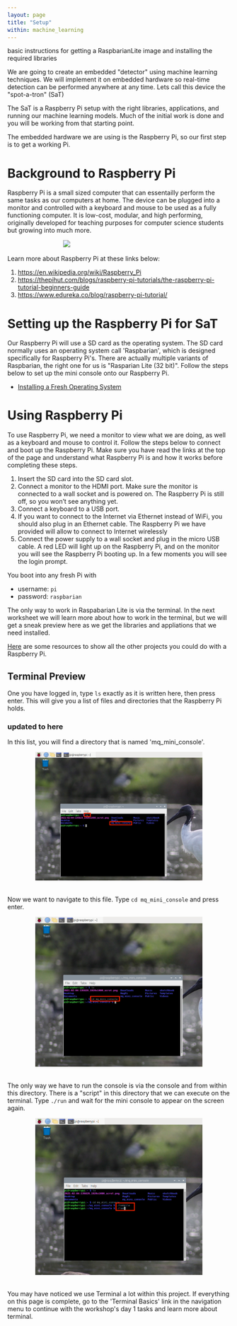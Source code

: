 ```yaml
---
layout: page
title: "Setup"
within: machine_learning
---
```


basic instructions for getting a RaspbarianLite image and installing the required libraries

We are going to create an embedded "detector" using machine learning techniques.  We will implement it on embedded hardware so real-time detection can be performed anywhere at any time.  Lets call this device the "spot-a-tron" (SaT)

The SaT is a Raspberry Pi  setup with the right libraries, applications, and running our machine learning models.  Much of the initial work is done and you will be working from that starting point.

The embedded hardware we are using is the Raspberry Pi, so our first step is to get a working Pi.

# Background to Raspberry Pi

Raspberry Pi is a small sized computer that can essentailly perform the same tasks as our computers at home. The device can be plugged into a monitor and controlled with a keyboard and mouse to be used as a fully functioning computer. It is low-cost, modular, and high performing, originally developed for teaching purposes for computer science students but growing into much more.

<div style="width:50%; margin:auto">
	<img src="https://upload.wikimedia.org/wikipedia/commons/f/f1/Raspberry_Pi_4_Model_B_-_Side.jpg "/>
</div>

Learn more about Raspberry Pi at these links below:
<ol>
	<li><a href="https://en.wikipedia.org/wiki/Raspberry_Pi">https://en.wikipedia.org/wiki/Raspberry_Pi</a></li>
    <li><a href="https://thepihut.com/blogs/raspberry-pi-tutorials/the-raspberry-pi-tutorial-beginners-guide">https://thepihut.com/blogs/raspberry-pi-tutorials/the-raspberry-pi-tutorial-beginners-guide</a></li>
    <li><a href="https://www.edureka.co/blog/raspberry-pi-tutorial/">https://www.edureka.co/blog/raspberry-pi-tutorial/</a></li>
</ol>


# Setting up the Raspberry Pi for SaT

Our Raspberry Pi will use a SD card as the operating system. The SD card normally uses an operating system call 'Raspbarian', which is designed specifically for Raspberry Pi's.   There are actually multiple variants of Raspbarian, the right one for us is "Rasparian Lite (32 bit)". Follow the steps below to set up the mini console onto our Raspberry Pi.
  * [Installing a Fresh Operating System](https://www.raspberrypi.com/software/)
# Using Raspberry Pi

To use Raspberry Pi, we need a monitor to view what we are doing, as well as a keyboard and mouse to control it. Follow the steps below to connect and boot up the Raspberry Pi. Make sure you have read the links at the top of the page and understand what Raspberry Pi is and how it works before completing these steps. 

<ol>
	<li>Insert the SD card into the SD card slot.</li>
	<li>Connect a monitor to the HDMI port. Make sure the monitor is connected to a wall socket and is powered on. The Raspberry Pi is still off, so you won’t see anything yet.</li>
    <li>Connect a keyboard to a USB port.</li>
    <li>If you want to connect to the Internet via Ethernet instead of WiFi, you should also plug in an Ethernet cable. The Raspberry Pi we have provided will allow to connect to Internet wirelessly</li>
    <li>Connect the power supply to a wall socket and plug in the micro USB cable. A red LED will light up on the Raspberry Pi, and on the monitor you will see the Raspberry Pi booting up. In a few moments you will see the login prompt.</li>
</ol>

You boot into any fresh Pi with
  * username: `pi`
  * password: `raspbarian` 

The only way to work in Raspabarian Lite is via the terminal.  In the next worksheet we will learn more about how to work in the terminal, but we will get a sneak preview here as we get the libraries and appliations that we need installed.

<a href="https://projects.raspberrypi.org/en">Here</a> are some resources to show all the other projects you could do with a Raspberry Pi.

## Terminal Preview

One you have logged in, type `ls` exactly as it is written here, then press enter. This will give you a list of files and directories that the Raspberry Pi holds. 

### updated to here

In this list, you will find a directory that is named 'mq_mini_console'.
<div style="width:75%; margin:auto">
	<img src="figs/raspberry_pi_run_mini_console2.png"/>
</div>
<br>

Now we want to navigate to this file. Type `cd mq_mini_console` and press enter. 
<div style="width:75%; margin:auto">
	<img src="figs/raspberry_pi_run_mini_console3.png"/>
</div>
<br>

The only way we have to run the console is via the console and from within this directory. There is a "script" in this directory that we can execute on the terminal.  Type `./run` and wait for the mini console to appear on the screen again.
<div style="width:75%; margin:auto">
	<img src="figs/raspberry_pi_run_mini_console4.png"/>
</div>
<br>

You may have noticed we use Terminal a lot within this project. If everything on this page is complete, go to the 'Terminal Basics' link in the navigation menu to continue with the workshop's day 1 tasks and learn more about terminal. 
 